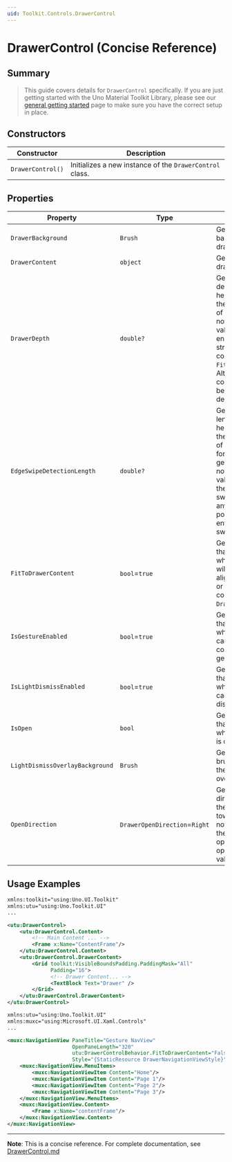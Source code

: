 ```yaml
---
uid: Toolkit.Controls.DrawerControl
---
```


# DrawerControl (Concise Reference)

## Summary

> This guide covers details for `DrawerControl` specifically. If you are just getting started with the Uno Material Toolkit Library, please see our [general getting started](../getting-started.md) page to make sure you have the correct setup in place.

## Constructors

| Constructor       | Description                                              |
|-------------------|----------------------------------------------------------|
| `DrawerControl()` | Initializes a new instance of the `DrawerControl` class. |

## Properties

| Property                        | Type                          | Description                                                                                                                                                                                                                                                                                |
|---------------------------------|-------------------------------|--------------------------------------------------------------------------------------------------------------------------------------------------------------------------------------------------------------------------------------------------------------------------------------------|
| `DrawerBackground`              | `Brush`                       | Gets or sets the background of the drawer.                                                                                                                                                                                                                                                 |
| `DrawerContent`                 | `object`                      | Gets or sets the drawer content.                                                                                                                                                                                                                                                           |
| `DrawerDepth`                   | `double?`                     | Get or sets the depth (width or height depending on the `OpenDirection`) of the drawer.<br/>note: The default value is null which enables fully stretched or fit the content (see: `FitToDrawerContent`). Alternatively, a concrete value can be set for a fixed depth.                    |
| `EdgeSwipeDetectionLength`      | `double?`                     | Gets or sets the length (width or height depending on the `OpenDirection`) of the area allowed for opening swipe gesture. <br/>note: By default, this value is null allowing the drawer to be swiped open from anywhere. Setting a positive value will enforce the edge swipe for opening. |
| `FitToDrawerContent`            | `bool`=`true`                 | Get or sets a value that indicates whether the drawer will fit to content and aligned to the edge or stretch to fill the control when `DrawerDepth` is null.                                                                                                                               |
| `IsGestureEnabled`              | `bool`=`true`                 | Get or sets a value that indicates whether the user can interact with the control using gesture.                                                                                                                                                                                           |
| `IsLightDismissEnabled`         | `bool`=`true`                 | Gets or sets a value that indicates whether the drawer can be light-dismissed.                                                                                                                                                                                                             |
| `IsOpen`                        | `bool`                        | Gets or sets a value that specifies whether the drawer is open.                                                                                                                                                                                                                            |
| `LightDismissOverlayBackground` | `Brush`                       | Gets or sets the brush used to paint the light dismiss overlay.                                                                                                                                                                                                                            |
| `OpenDirection`                 | `DrawerOpenDirection`=`Right` | Gets or sets the direction in which the drawer opens toward. <br/>note: The position of the drawer when opened is the opposite of this value.                                                                                                                                              |

## Usage Examples

```xml
xmlns:toolkit="using:Uno.UI.Toolkit"
xmlns:utu="using:Uno.Toolkit.UI"
...

<utu:DrawerControl>
    <utu:DrawerControl.Content>
        <!-- Main Content ... -->
        <Frame x:Name="ContentFrame"/>
    </utu:DrawerControl.Content>
    <utu:DrawerControl.DrawerContent>
        <Grid toolkit:VisibleBoundsPadding.PaddingMask="All"
              Padding="16">
              <!-- Drawer Content... -->
              <TextBlock Text="Drawer" />
        </Grid>
    </utu:DrawerControl.DrawerContent>
</utu:DrawerControl>
```

```xml
xmlns:utu="using:Uno.Toolkit.UI"
xmlns:muxc="using:Microsoft.UI.Xaml.Controls"
...

<muxc:NavigationView PaneTitle="Gesture NavView"
                     OpenPaneLength="320"
                     utu:DrawerControlBehavior.FitToDrawerContent="False"
                     Style="{StaticResource DrawerNavigationViewStyle}">
    <muxc:NavigationView.MenuItems>
        <muxc:NavigationViewItem Content="Home"/>
        <muxc:NavigationViewItem Content="Page 1"/>
        <muxc:NavigationViewItem Content="Page 2"/>
        <muxc:NavigationViewItem Content="Page 3"/>
    </muxc:NavigationView.MenuItems>
    <muxc:NavigationView.Content>
        <Frame x:Name="contentFrame"/>
    </muxc:NavigationView.Content>
</muxc:NavigationView>
```

---

**Note**: This is a concise reference. 
For complete documentation, see [DrawerControl.md](DrawerControl.md)